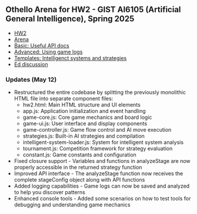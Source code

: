 ## Othello Arena for HW2 - GIST AI6105 (Artificial General Intelligence), Spring 2025

* [HW2](https://sundong.kim/courses/agi25sp/hw2/)
* [Arena](https://sundong.kim/courses/agi25sp/othello-leaderboard/hw2.html)
* [Basic: Useful API docs](https://sundong.kim/courses/agi25sp/othello-leaderboard/Intelligent-system-API-reference/)
* [Advanced: Using game logs](https://sundong.kim/courses/agi25sp/othello-leaderboard/Using-game-logs-for-world-model-learning/)
* [Templates: Intelligenct systems and strategies](https://drive.google.com/drive/folders/152y6Wg0fGpVU0YuK5upapBPeAEhdYm1D?usp=sharing)
* [Ed discussion](https://edstem.org/us/courses/70367)

### Updates (May 12)

* Restructured the entire codebase by splitting the previously monolithic HTML file into separate component files: 
  - hw2.html: Main HTML structure and UI elements
  - app.js: Application initialization and event handling
  - game-core.js: Core game mechanics and board logic
  - game-ui.js: User interface and display components
  - game-controller.js: Game flow control and AI move execution
  - strategies.js: Built-in AI strategies and compilation
  - intelligent-system-loader.js: System for intelligent system analysis
  - tournament.js: Competition framework for strategy evaluation
  - constant.js: Game constants and configuration
* Fixed closure support - Variables and functions in analyzeStage are now properly accessible in the returned strategy function
* Improved API interface - The analyzeStage function now receives the complete stageConfig object along with API functions
* Added logging capabilities - Game logs can now be saved and analyzed to help you discover patterns
* Enhanced console tools - Added some scenarios on how to test tools for debugging and understanding game mechanics

